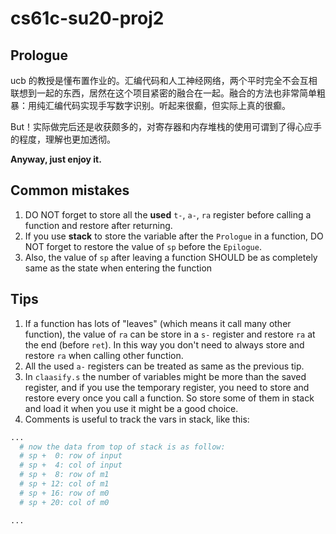 # cs61c-su20-proj2

## Prologue

ucb 的教授是懂布置作业的。汇编代码和人工神经网络，两个平时完全不会互相联想到一起的东西，居然在这个项目紧密的融合在一起。融合的方法也非常简单粗暴：用纯汇编代码实现手写数字识别。听起来很癫，但实际上真的很癫。

But！实际做完后还是收获颇多的，对寄存器和内存堆栈的使用可谓到了得心应手的程度，理解也更加透彻。

**Anyway, just enjoy it.**

## Common mistakes

1. DO NOT forget to store all the **used** `t-`, `a-`, `ra` register before calling a function and restore after returning.
2. If you use **stack** to store the variable after the `Prologue` in a function, DO NOT forget to restore the value of `sp` before the `Epilogue`. 
3. Also, the value of `sp` after leaving a function SHOULD be as completely same as the state when entering the function

## Tips

1. If a function has lots of "leaves" (which means it call many other function), the value of `ra` can be store in a `s-` register and restore `ra` at the end (before `ret`). In this way you don't need to always store and restore `ra` when calling other function.
2. All the used `a-` registers can be treated as same as the previous tip.
3. In `claasify.s` the number of variables might be more than the saved register, and if you use the temporary register, you need to store and restore every once you call a function. So store some of them in stack and load it when you use it might be a good choice.
4. Comments is useful to track the vars in stack, like this:

```sh
...
  # now the data from top of stack is as follow:
  # sp +  0: row of input
  # sp +  4: col of input
  # sp +  8: row of m1
  # sp + 12: col of m1
  # sp + 16: row of m0
  # sp + 20: col of m0

...
```
